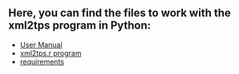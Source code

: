 ## Here, you can find the files to work with the xml2tps program in Python:
- [User Manual](/R/UserManual.md)
- [xml2tps.r program](/R/xml2tps.r)
- [requirements](/R/requirements.text) 
